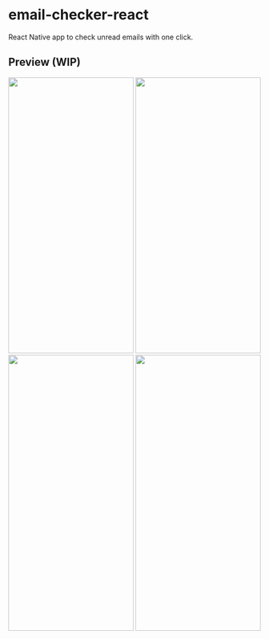 # email-checker-react
React Native app to check unread emails with one click.
## Preview (WIP)
<img src="https://github.com/m0rningdawning/email-checker-mobile/assets/102054245/5745e098-7b70-4674-a687-42ba063768cf" width="250" height="550">
<img src="https://github.com/m0rningdawning/email-checker-mobile/assets/102054245/66c9e51f-ea69-466d-a741-6fed8cdbbc10" width="250" height="550">
<img src="https://github.com/m0rningdawning/email-checker-mobile/assets/102054245/d3dd217a-b51b-48c0-a262-ef4c0263420b" width="250" height="550">
<img src="https://github.com/m0rningdawning/email-checker-mobile/assets/102054245/e1348858-4ef1-4e2f-965d-45260cfd7f9f" width="250" height="550">
